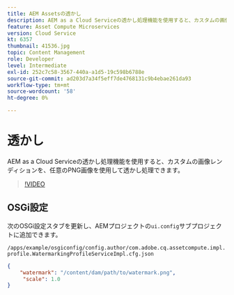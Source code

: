 ```yaml
---
title: AEM Assetsの透かし
description: AEM as a Cloud Serviceの透かし処理機能を使用すると、カスタムの画像レンディションを、任意のPNG画像を使用して透かし処理できます。
feature: Asset Compute Microservices
version: Cloud Service
kt: 6357
thumbnail: 41536.jpg
topic: Content Management
role: Developer
level: Intermediate
exl-id: 252c7c58-3567-440a-a1d5-19c598b6788e
source-git-commit: ad203d7a34f5eff7de4768131c9b4ebae261da93
workflow-type: tm+mt
source-wordcount: '58'
ht-degree: 0%

---
```


# 透かし

AEM as a Cloud Serviceの透かし処理機能を使用すると、カスタムの画像レンディションを、任意のPNG画像を使用して透かし処理できます。

>[!VIDEO](https://video.tv.adobe.com/v/41536/?quality=12&learn=on)

## OSGi設定

次のOSGi設定スタブを更新し、AEMプロジェクトの`ui.config`サブプロジェクトに追加できます。

`/apps/example/osgiconfig/config.author/com.adobe.cq.assetcompute.impl.profile.WatermarkingProfileServiceImpl.cfg.json`

```json
{
    "watermark": "/content/dam/path/to/watermark.png",
     "scale": 1.0
}
```
